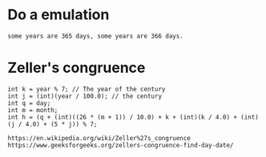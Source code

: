 # Do a emulation
    some years are 365 days, some years are 366 days.

# Zeller's congruence

    int k = year % 7; // The year of the century
    int j = (int)(year / 100.0); // the century
    int q = day;
    int m = month;
    int h = (q + (int)((26 * (m + 1)) / 10.0) + k + (int)(k / 4.0) + (int)(j / 4.0) + (5 * j)) % 7;

    https://en.wikipedia.org/wiki/Zeller%27s_congruence
    https://www.geeksforgeeks.org/zellers-congruence-find-day-date/
